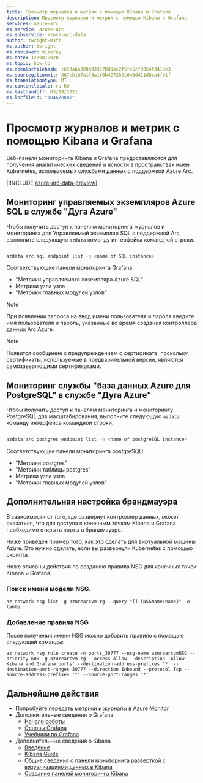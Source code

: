 ```yaml
---
title: Просмотр журналов и метрик с помощью Kibana и Grafana
description: Просмотр журналов и метрик с помощью Kibana и Grafana
services: azure-arc
ms.service: azure-arc
ms.subservice: azure-arc-data
author: twright-msft
ms.author: twright
ms.reviewer: mikeray
ms.date: 12/08/2020
ms.topic: how-to
ms.openlocfilehash: cb53aba300b933c78d9ac2f5fc5cf8054f3413e3
ms.sourcegitcommit: 867cb1b7a1f3a1f0b427282c648d411d0ca4f81f
ms.translationtype: MT
ms.contentlocale: ru-RU
ms.lasthandoff: 03/19/2021
ms.locfileid: "104670007"
---
```

# <a name="view-logs-and-metrics-using-kibana-and-grafana"></a>Просмотр журналов и метрик с помощью Kibana и Grafana

Веб-панели мониторинга Kibana и Grafana предоставляются для получения аналитических сведений и ясности в пространствах имен Kubernetes, используемых службами данных с поддержкой Azure Arc.

[!INCLUDE [azure-arc-data-preview](../../../includes/azure-arc-data-preview.md)]


## <a name="monitor-azure-sql-managed-instances-on-azure-arc"></a>Мониторинг управляемых экземпляров Azure SQL в службе "Дуга Azure"

Чтобы получить доступ к панелям мониторинга журналов и мониторинга для Управляемый экземпляр SQL с поддержкой Arc, выполните следующую `azdata` команду интерфейса командной строки.

```bash

azdata arc sql endpoint list -n <name of SQL instance>

```
Соответствующие панели мониторинга Grafana:

* "Метрики управляемого экземпляра Azure SQL"
* Метрики узла узла
* "Метрики главных модулей узлов"


> [!NOTE]
>  При появлении запроса на ввод имени пользователя и пароля введите имя пользователя и пароль, указанные во время создания контроллера данных Arc Azure.

> [!NOTE]
>  Появится сообщение с предупреждением о сертификате, поскольку сертификаты, используемые в предварительной версии, являются самозаверяющими сертификатами.


## <a name="monitor-azure-database-for-postgresql-hyperscale-on-azure-arc"></a>Мониторинг службы "база данных Azure для PostgreSQL" в службе "Дуга Azure"

Чтобы получить доступ к панелям мониторинга и мониторингу PostgreSQL для масштабирования, выполните следующую `azdata` команду интерфейса командной строки.

```bash

azdata arc postgres endpoint list -n <name of postgreSQL instance>

```

Соответствующие панели мониторинга postgreSQL:

* "Метрики postgres"
* "Метрики таблицы postgres"
* Метрики узла узла
* "Метрики главных модулей узлов"


## <a name="additional-firewall-configuration"></a>Дополнительная настройка брандмауэра

В зависимости от того, где развернут контроллер данных, может оказаться, что для доступа к конечным точкам Kibana и Grafana необходимо открыть порты в брандмауэре.

Ниже приведен пример того, как это сделать для виртуальной машины Azure. Это нужно сделать, если вы развернули Kubernetes с помощью скрипта.

Ниже описаны действия по созданию правила NSG для конечных точек Kibana и Grafana.

### <a name="find-the-name-of-the-nsg"></a>Поиск имени модели NSG.

```azurecli
az network nsg list -g azurearcvm-rg --query "[].{NSGName:name}" -o table
```

### <a name="add-the-nsg-rule"></a>Добавление правила NSG

После получения имени NSG можно добавить правило с помощью следующей команды:

```azurecli
az network nsg rule create -n ports_30777 --nsg-name azurearcvmNSG --priority 600 -g azurearcvm-rg --access Allow --description 'Allow Kibana and Grafana ports' --destination-address-prefixes '*' --destination-port-ranges 30777 --direction Inbound --protocol Tcp --source-address-prefixes '*' --source-port-ranges '*'
```


## <a name="next-steps"></a>Дальнейшие действия
- Попробуйте [передать метрики и журналы в Azure Monitor](upload-metrics-and-logs-to-azure-monitor.md)
- Дополнительные сведения о Grafana:
   - [Начало работы](https://grafana.com/docs/grafana/latest/getting-started/getting-started)
   - [Основы Grafana](https://grafana.com/tutorials/grafana-fundamentals/#1)
   - [Учебники по Grafana](https://grafana.com/tutorials/grafana-fundamentals/#1)
- Дополнительные сведения о Kibana
   - [Введение](https://www.elastic.co/webinars/getting-started-kibana?baymax=default&elektra=docs&storm=top-video)
   - [Kibana Guide](https://www.elastic.co/guide/en/kibana/current/index.html)
   - [Общие сведения о панели мониторинга разверткой с визуализациями данных в Kibana](https://www.elastic.co/webinars/dashboard-drilldowns-with-data-visualizations-in-kibana/)
   - [Создание панелей мониторинга Kibana](https://www.elastic.co/webinars/how-to-build-kibana-dashboards/)

